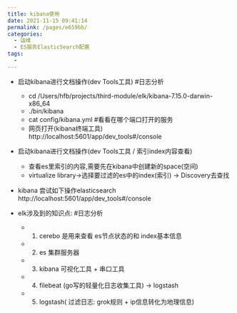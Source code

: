 ```yaml
---
title: kibana使用
date: 2021-11-15 09:41:14
permalink: /pages/e659bb/
categories:
  - 运维
  - ES服务ElasticSearch配置
tags:
  - 
---
```



* 启动kibana进行文档操作(dev Tools工具) #日志分析
  * cd /Users/hfb/projects/third-module/elk/kibana-7.15.0-darwin-x86_64 
  * ./bin/kibana
  * cat config/kibana.yml  #看看在哪个端口打开的服务
  * 网页打开(kibana终端工具) http://localhost:5601/app/dev_tools#/console

* 启动kibana进行文档操作(dev Tools工具 / 索引index内容查看)
  * 查看es里索引的内容,需要先在kibana中创建新的space(空间)
  * virtualize library->选择要过滤的es中的index(索引) -> Discovery去查找

* kibana 尝试如下操作elasticsearch   http://localhost:5601/app/dev_tools#/console




* elk涉及到的知识点:  #日志分析
  * 1. cerebo 是用来查看 es节点状态的和 index基本信息
  * 2. es 集群服务器
  * 3. kibana 可视化工具 + 串口工具
  * 4. filebeat (go写的轻量化日志收集工具) -> logstash
  * 5. logstash( 过滤日志: grok规则 + ip信息转化为地理信息)
